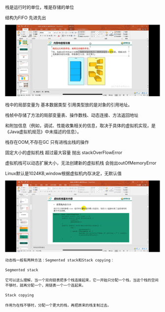 栈是运行时的单位，堆是存储的单位

结构为FIFO 先进先出

![img.png](img/img57.png)

栈中的局部变量为 基本数据类型 引用类型放的是对象的引用地址。

栈帧中存储了方法的局部变量表、操作数栈、动态连接、方法返回地址

和附加信息（例如，调试、性能收集相关的信息，取决于具体的虚拟机实现，是《Java虚拟机规范》中未描述的信息）。

栈存在OOM,不存在GC 只有进栈出栈的操作

固定大小的虚拟机栈 超过最大容量 抛出 stackOverFlowError

虚拟机栈可以动态扩展大小，无法创建新的虚拟机栈 会抛出outOfMemoryError

Linux默认是1024KB,window根据虚拟机内存决定，无默认值

![img.png](img/img58.png)

    动态栈一般有两种方法：Segmented stack和Stack copying：
    
    Segmented stack
    
    它可以这么理解，当一个双向链表把多个栈连接起来，它一开始只分配一个栈，当这个栈的空间不够时，就再分配一个，用链表一个一个连起来。
    
    Stack copying
    
    作用为在栈不够时，分配一个更大的栈，再把原来的栈复制过去。




